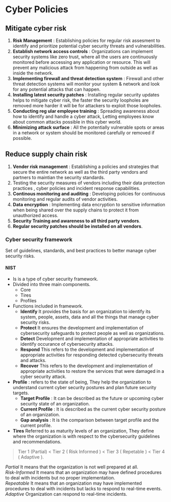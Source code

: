 # Cyber Policies


## Mitigate cyber risk

1. **Risk Management** : Establishing policies for regular risk assesment to identify and prioritize potential cyber security threats and vulnerabilities. 
2. **Establish network access controls** : Organizations can implement security systems like zero trust, where all the users are continuously monitored before accessing any application or resource. This will prevent any malicious attack from happening from outside as well as inside the network. 
3. **Implementing firewall and threat detection system** : Firewall and other threat detection systems will monitor your system & network and look for any potential attacks that can happen. 
4. **Installing latest security patches** : Installing regular security updates helps to mitigate cyber risk, the faster the security loopholes are removed more harder it will be for attackers to exploit those loopholes. 
5. **Conducting reg
ular employee training** : Spreading awareness about how to identify and handle a cyber attack, Letting employees know about common attacks possible in this cyber world. 
6. **Minimizing attack surface** : All the potentially vulnerable spots or areas in a network or system should be monitored carefully or removed if possible.


## Reduce supply chain risk

1. **Vender risk management** : Establishing a policies and strategies that secure the entire network as well as the third party vendors and partners to maintian the security standards. 
2. Testing the security measures of vendors including their data protection practices , cyber policies and incident response capabilities. 
3. **Continous monitoring and auditing** : Developing policies for continuous monitoring and regular audits of vendor activities. 
4. **Data encryption** : Implementing data encryption to sensitive information when being shared over the supply chains to protect it from unauthorized access.
5. **Security Training and awareness to all third party vendors**.
6. **Regular security patches should be installed on all vendors**. 


### Cyber security framework

Set of guidelines, standards, and best practices to better manage cyber security risks. <br>

#### NIST

* Is is a type of cyber security framework. 
* Divided into three main components. 
  *  Core
  *  Tires 
  *  Profiles
* Functions included in framework.
  * **Identify** It provides the basis for an organization to identify its system, people, assets, data and all the things that manage cyber security risks. 
  * **Protect** It ensures the development and implementation of cybersecurity safeguards to protect people as well as organizations.
  * **Detect** Development and implementation of appropriate activities to identify occurance of cybersecurity attacks. 
  * **Respond** This refers to the development and implementation of appropriate activities for responding detected cybersecurity threats and attacks. 
  * **Recover** This refers to the development and implementation of appropriate activities to restore the services that were damaged in a cyber security attack. 
* **Profile** : refers to the state of being, They help the organization to understand current cyber security postures and plan future security targets. 
    * **Target Profile** : It can be described as the future or upcoming cyber security state of an organization.  
    * **Current Profile** : It is described as the current cyber security posture of an organization. 
    * **Gap analysis** : It is the comparison between target profile and the current profile.
* **Tires** Referred to as maturity levels of an organization, They define where the organization is with respect to the cybersecurity guidelines and recommendations.<br>

> Tier 1 (Partial) $<$ Tier 2 ( Risk Informed ) $<$ Tier 3 ( Repetable ) $<$ Tier 4 ( Adaptive ).

_Partial_ It means that the organization is not well prepared at all. <br>
_Risk-Informed_ It means that an organization may have defined procedures to deal with incidents but no proper implementation. <br>
_Repeatable_ It means that an organization may have implemented procedures to deal with incidents but lacks to respond to real-time events.<br>
_Adaptive_ Organization can respond to real-time incidents. 
